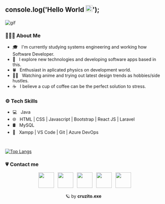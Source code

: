 ## <p> console.log('Hello World <img src="https://media.tenor.com/nebZyl8oN7IAAAAj/wave-hello.gif" width="22"/>'); </p>

<!--<img src="https://cdnb.artstation.com/p/assets/images/images/036/088/979/original/patty-dinio-gif.gif?1616690081" width="450" align="right" alt="gif" style="filter: grayscale(100%);"/>-->

<img src="https://camo.githubusercontent.com/2065e52ec642f161cde0afd0c90a5b354b0eef4bece73bc2ec27cae74353d0a4/68747470733a2f2f7374617469632e7769787374617469632e636f6d2f6d656469612f3263373738655f38396430396333383062376234613039626364626362333239633437333462337e6d76322e676966" alt="gif"/>

### 👨🏻‍💻 About Me

- 🎓 &nbsp; I'm currently studying systems engineering and working how Software Developer.
- 🤔 &nbsp; I explore new technologies and developing software apps based in this.
- 🍀 &nbsp; Enthusiast in aplicated physics on development world.
- ✍🏻 &nbsp; Watching anime and trying out latest design trends as hobbies/side hustles.
- ☕ &nbsp; I believe a cup of coffee can be the perfect solution to stress.

<h3> ⚙️ Tech Skills </h3>

- 💻 &nbsp; Java 
- 🌐 &nbsp; HTML | CSS | Javascript | Bootstrap | React JS | Laravel
- 🛢 &nbsp; MySQL
- 🔧 &nbsp; Xampp | VS Code | Git | Azure DevOps

<br>

<!--[![Top Langs](https://github-readme-stats.vercel.app/api/top-langs/?username=cruzito-rar&layout=compact&title_color=7F5D5D&text_color=7F5D5D&bg_color=50,FAF0E6,E6E6FA)](https://github.com/cruzito-exe/github-readme-stats)-->

[![Top Langs](https://github-readme-stats.vercel.app/api/top-langs/?username=cruzito-rar&layout=compact&title_color=FFFFFF&text_color=FFFFFF&bg_color=50,7D7F89,B7B7C2)](https://github.com/cruzito-rar/github-readme-stats)
</br>

<!--<img align="center" src="https://github-readme-stats.vercel.app/api?username=cruzito-rar&include_all_commits=true&count_private=true&show_icons=true&line_height=20&title_color=FFFFFF&icon_color=FFFFFF&text_color=FFFFFF&bg_color=50,DC4496,05B0FF" alt="cruzito-rar's Github Stats">-->

### 💗 Contact me

<p align="center">
&nbsp; <a href="https://discord.com/users/644250041594150914" target="_blank" rel="noopener noreferrer" title="My Discord"><img src="https://img.icons8.com/?size=512&id=5vPybqmRsPIK&format=png" width="50"/></a>  
&nbsp; <a href="https://www.instagram.com/cruzito.rar" target="_blank" rel="noopener noreferrer" title="My Instagram"><img src="https://img.icons8.com/?size=512&id=67564&format=png" width="50"/></a>  
&nbsp; <a href="https://www.linkedin.com/in/cruzito-rar" target="_blank" rel="noopener noreferrer" title="My LinkedIn"><img src="https://img.icons8.com/?size=512&id=67570&format=png" width="50"/></a>
&nbsp; <a href="mailto:dcruzer92@gmail.com" target="_blank" rel="noopener noreferrer" title="My Email"><img src="https://img.icons8.com/?size=512&id=aZirgpcZkzvm&format=png" width="50"/></a>
&nbsp; <a href="https://cruzito.vercel.app" target="_blank" rel="noopener noreferrer" title="My Portfolio"><img src="https://img.icons8.com/?size=512&id=sbhfmWq4KRr1&format=png" width="50"/></a>
</p>

<p align="center"> 🪐 by <strong>cruzito.exe </strong> </p>
